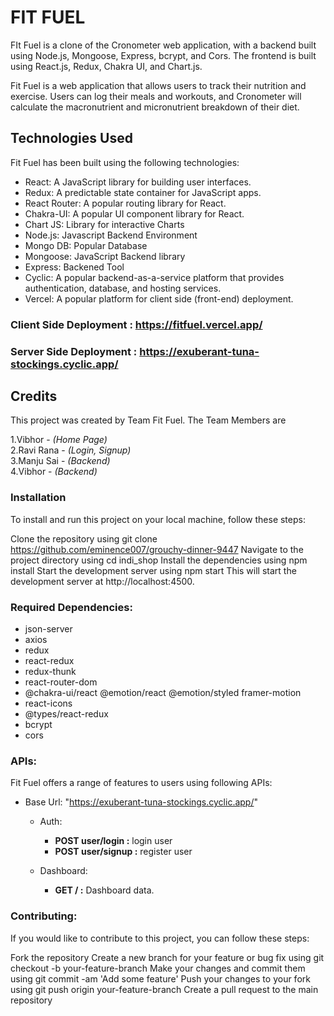 # FIT FUEL
FIt Fuel is a clone of the Cronometer web application, with a backend built using Node.js, Mongoose, Express, bcrypt, and Cors. The frontend is built using React.js, Redux, Chakra UI, and Chart.js.

Fit Fuel is a web application that allows users to track their nutrition and exercise. Users can log their meals and workouts, and Cronometer will calculate the macronutrient and micronutrient breakdown of their diet.

## Technologies Used
Fit Fuel has been built using the following technologies:

- React: A JavaScript library for building user interfaces.
- Redux: A predictable state container for JavaScript apps.
- React Router: A popular routing library for React.
- Chakra-UI: A popular UI component library for React.
- Chart JS: Library for interactive Charts
- Node.js: Javascript Backend Environment
- Mongo DB: Popular Database 
- Mongoose: JavaScript Backend library
- Express: Backened Tool
- Cyclic: A popular backend-as-a-service platform that provides authentication, database, and hosting services.
- Vercel: A popular platform for client side (front-end) deployment.



### Client Side Deployment : https://fitfuel.vercel.app/
### Server Side Deployment : https://exuberant-tuna-stockings.cyclic.app/


## Credits
This project was created by Team Fit Fuel. The Team Members are 
<br>

1.Vibhor - _(Home Page)_
<br> 
2.Ravi Rana -  _(Login, Signup)_
<br> 
3.Manju Sai - _(Backend)_
<br> 
4.Vibhor -  _(Backend)_

### Installation
To install and run this project on your local machine, follow these steps:

Clone the repository using git clone https://github.com/eminence007/grouchy-dinner-9447
Navigate to the project directory using cd indi_shop
Install the dependencies using npm install
Start the development server using npm start
This will start the development server at http://localhost:4500.

### Required Dependencies:
   - json-server
   - axios
   - redux
   - react-redux
   - redux-thunk
   - react-router-dom
   - @chakra-ui/react @emotion/react @emotion/styled framer-motion
   - react-icons
   - @types/react-redux
   - bcrypt
   - cors

### APIs:
Fit Fuel offers a range of features to users using following APIs:

- Base Url: "https://exuberant-tuna-stockings.cyclic.app/"

   - Auth:
       - __POST user/login :__ login user
       - __POST user/signup :__ register user
       
   - Dashboard:
       -  __GET / :__  Dashboard data.
      




### Contributing:

If you would like to contribute to this project, you can follow these steps:

Fork the repository
Create a new branch for your feature or bug fix using git checkout -b your-feature-branch
Make your changes and commit them using git commit -am 'Add some feature'
Push your changes to your fork using git push origin your-feature-branch
Create a pull request to the main repository
